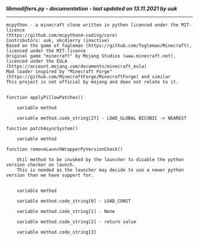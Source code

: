 ***libmodifiers.py - documentation - last updated on 13.11.2021 by uuk***
___

    mcpython - a minecraft clone written in python licenced under the MIT-licence 
    (https://github.com/mcpython4-coding/core)
    Contributors: uuk, xkcdjerry (inactive)
    Based on the game of fogleman (https://github.com/fogleman/Minecraft), licenced under the MIT-licence
    Original game "minecraft" by Mojang Studios (www.minecraft.net), licenced under the EULA
    (https://account.mojang.com/documents/minecraft_eula)
    Mod loader inspired by "Minecraft Forge" (https://github.com/MinecraftForge/MinecraftForge) and similar
    This project is not official by mojang and does not relate to it.


    function applyPillowPatches()

        variable method

        variable method.code_string[27] - LOAD_GLOBAL BICUBIC -> NEAREST

    function patchAsyncSystem()

        variable method

    function removeLaunchWrapperPyVersionCheck()
        
        Util method to be invoked by the launcher to disable the python version checker on launch.
        This is needed as the launcher may decide to use a newer python version than we have support for.


        variable method

        variable method.code_string[0] - LOAD_CONST

        variable method.code_string[1] - None

        variable method.code_string[2] - return value

        variable method.code_string[3]